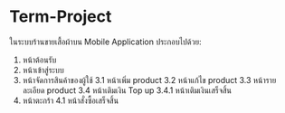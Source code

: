 # Term-Project



ในระบบร้านขายเสื้อผ้าบน Mobile Application ประกอบไปด้วย: 
1. หน้าต้อนรับ
2. หน้าเข้าสู่ระบบ
3. หน้าจัดการสินค้าของผู้ใช้
3.1 หน้าเพิ่ม product
3.2 หน้าแก้ไข product
3.3 หน้ารายละเอียด product
3.4 หน้าเติมเงิน Top up
	3.4.1 หน้าเติมเงินเสร็จสิ้น
4. หน้าตะกร้า
4.1 หน้าสั่งซื้อเสร็จสิ้น


